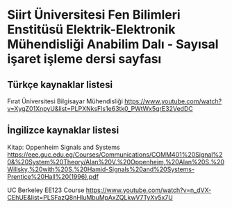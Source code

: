 # Siirt Üniversitesi Fen Bilimleri Enstitüsü Elektrik-Elektronik Mühendisliği Anabilim Dalı - Sayısal işaret işleme dersi sayfası


## Türkçe kaynaklar listesi
Fırat Üniversitesi Bilgisayar Mühendisliği https://www.youtube.com/watch?v=XygZ01XnpyU&list=PLPXNksFls1e63tk0_PWtWx5qrE32VedDC


## İngilizce kaynaklar listesi



Kitap: Oppenheim Signals and Systems https://eee.guc.edu.eg/Courses/Communications/COMM401%20Signal%20&%20System%20Theory/Alan%20V.%20Oppenheim,%20Alan%20S.%20Willsky,%20with%20S.%20Hamid-Signals%20and%20Systems-Prentice%20Hall%20(1996).pdf

UC Berkeley EE123 Course
https://www.youtube.com/watch?v=n_dVX-CEhUE&list=PLSFazQ8nHIuMbuMpAxZQLkwV7TyXv5x7U

